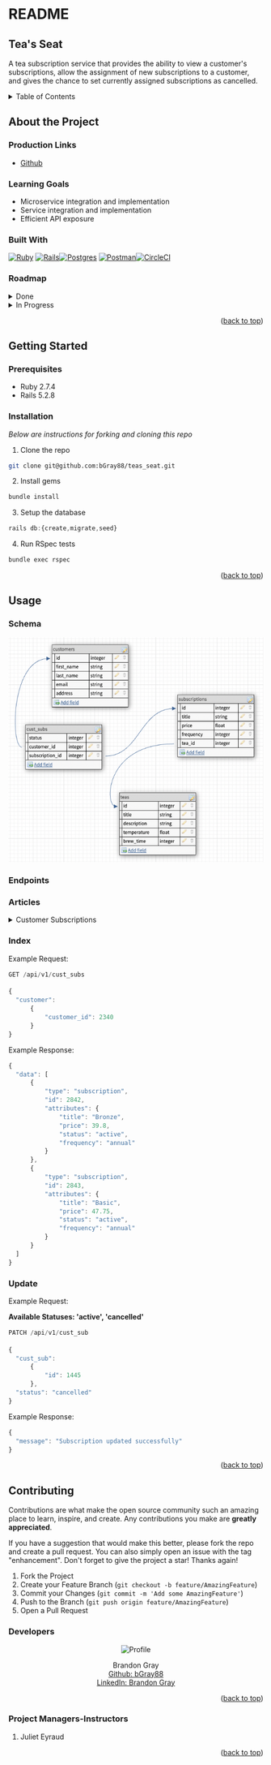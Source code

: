 # README
## Tea's Seat

A tea subscription service that provides the ability to view a customer's subscriptions, allow the assignment of new subscriptions to a customer, and gives the chance to set currently assigned subscriptions as cancelled.

<a name="readme-top"></a>

<details>
  <summary>Table of Contents</summary>
  <ul list-style-position="inside">
    <li>
      <a href="#about-the-project">About The Project</a>
      <ul>
        <li><a href="#learning-goals">Learning Goals</a></li>
        <li><a href="#built-with">Built With</a></li>
        <li><a href="#roadmap">Roadmap</a></li>
      </ul>
    </li>
    <li>
      <a href="#getting-started">Getting Started</a>
      <ul>
        <li><a href="#prerequisites">Prerequisites</a></li>
        <li><a href="#installation">Installation</a></li>
      </ul>
    </li>
    <li>
      <a href="#usage">Usage</a>
      <ul>
        <li><a href="#endpoints">Endpoints</a></li>
      </ul>
    </li>
    <li>
      <a href="#contributing">Contributing</a>
      <ul>
        <li><a href="#developers">Developers</a></li>
        <li><a href="#project-managers-instructors">Project Managers-Instructors</a></li>
      </ul>
    </li>
  </ol>
</details>

## About the Project
  
  ### Production Links
  
  * [Github](https://github.com/teas_seat) <br>

  ### Learning Goals

  * Microservice integration and implementation
  * Service integration and implementation
  * Efficient API exposure

  ### Built With

  [![Ruby]][Ruby-url] [![Rails]][Rails-url][![Postgres]][Postgres-url]
  [![Postman]][Postman-url][![CircleCI]][CircleCI-url]

  ### Roadmap
  <details>
    <summary>Done</summary>
    - [x] Add Readme<br>
    - [x] Setup Repo and Push to Github<br>
    - [x] Readme: Outlines the learning goals<br>
    - [x] Readme: Clone and Setup<br>
    - [x] Readme: Happy Path Endpoint Use<br>
    - [x] Endpoints: Customers<br>
    - [x] Endpoints: Subscription<br>
    - [x] Endpoints: Teas<br>
    - [x] Testing: Customers<br>
    - [x] Testing: Subscription<br>
    - [x] Testing: Teas<br>
  </details>
  <details>
    <summary>In Progress</summary>
    - [] Testing: Expanded Sad Path<br>
  </details>

  <p align="right">(<a href="#readme-top">back to top</a>)</p>

## Getting Started

  ### Prerequisites

  * Ruby 2.7.4
  * Rails 5.2.8

  ### Installation

  _Below are instructions for forking and cloning this repo_

  1. Clone the repo
  ```sh
  git clone git@github.com:bGray88/teas_seat.git
  ```
  2. Install gems
  ```sh
  bundle install
  ```
  3. Setup the database
  ```js
  rails db:{create,migrate,seed}
  ```
  4. Run RSpec tests
  ```sh
  bundle exec rspec
  ```

  <p align="right">(<a href="#readme-top">back to top</a>)</p>

## Usage
  
  ### Schema

  ![alt text](app/assets/images/readme/read_me-schema.png)

  ### Endpoints
  
  ### Articles

  <details>
  <summary>Customer Subscriptions</summary><br>
  
  ### Create

  Example Request:

  ```js
  POST /api/v1/cust_sub

  {
    "customer": 
        {
            "customer_id": 2340
        },
    "subscription":
        {
            "subscription_id": 2850
        }
  }
  ```

  Example Response:

  ```js
  {
    "data": {
        "type": "subscription",
        "id": 2851,
        "attributes": {
            "title": "Standard",
            "price": 22.8,
            "status": "active",
            "frequency": "biannual"
        }
    }
  }
  ```

  </details>

  ### Index

  Example Request:

  ```js
  GET /api/v1/cust_subs

  {
    "customer": 
        {
            "customer_id": 2340
        }
  }
  ```

  Example Response:

  ```js
  {
    "data": [
        {
            "type": "subscription",
            "id": 2842,
            "attributes": {
                "title": "Bronze",
                "price": 39.8,
                "status": "active",
                "frequency": "annual"
            }
        },
        {
            "type": "subscription",
            "id": 2843,
            "attributes": {
                "title": "Basic",
                "price": 47.75,
                "status": "active",
                "frequency": "annual"
            }
        }
    ]
  }
  ```

  </details>


  </details>

  ### Update

  Example Request:

  **Available Statuses: 'active', 'cancelled'**

  ```js
  PATCH /api/v1/cust_sub

  {
    "cust_sub":
        {
            "id": 1445
        },
    "status": "cancelled"
  }
  ```

  Example Response:

  ```js
  {
    "message": "Subscription updated successfully"
  }
  ```

  </details>

  <p align="right">(<a href="#readme-top">back to top</a>)</p>

## Contributing

  Contributions are what make the open source community such an amazing place to learn, inspire, and create. Any contributions you make are **greatly appreciated**.

  If you have a suggestion that would make this better, please fork the repo and create a pull request. You can also simply open an issue with the tag "enhancement".
  Don't forget to give the project a star! Thanks again!

  1. Fork the Project
  2. Create your Feature Branch (`git checkout -b feature/AmazingFeature`)
  3. Commit your Changes (`git commit -m 'Add some AmazingFeature'`)
  4. Push to the Branch (`git push origin feature/AmazingFeature`)
  5. Open a Pull Request

  ### Developers

  <div align="center">
    <img src="https://avatars.githubusercontent.com/u/111726505?v=4" alt="Profile" width="80" height="80">
    <p align="center">
      Brandon Gray<br>
      <a href="https://github.com/bGray88">Github: bGray88</a><br>
      <a href="https://www.linkedin.com/in/brandon-gray-67903689/">LinkedIn: Brandon Gray</a>
    </p>
  </div>

  <p align="right">(<a href="#readme-top">back to top</a>)</p>

  ### Project Managers-Instructors

  1. Juliet Eyraud

  <p align="right">(<a href="#readme-top">back to top</a>)</p>

  [Ruby]: https://img.shields.io/badge/-Ruby-CC342D?style=flat&logo=ruby&logoColor=white
  [Ruby-url]: https://www.ruby-lang.org/en/
  [Rails]: https://img.shields.io/badge/-Ruby%20on%20Rails-CC0000?style=flat&logo=rubyonrails&logoColor=white
  [Rails-url]: https://rubyonrails.org
  [Postgres]: https://img.shields.io/badge/-Postgres-4169E1?style=flat&logo=postgresql&logoColor=white
  [Postgres-url]: https://www.postgresql.org/
  [Postman]: https://img.shields.io/badge/-Postman-FF6C37?style=flat&logo=postman&logoColor=white
  [Postman-url]: https://www.postman.com/
  [CircleCI]: https://img.shields.io/badge/circle%20ci-%23161616.svg?style=flat&logo=circleci&logoColor=white
  [CircleCI-url]: https://circleci.com/
